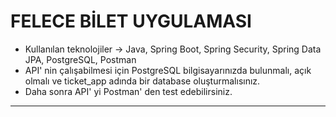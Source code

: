 # FELECE BİLET UYGULAMASI
- Kullanılan teknolojiler -> Java, Spring Boot, Spring Security, Spring Data JPA, PostgreSQL, Postman
- API' nin çalışabilmesi için PostgreSQL bilgisayarınızda bulunmalı, açık olmalı ve ticket_app adında bir database oluşturmalısınız.
- Daha sonra API' yi Postman' den test edebilirsiniz. 
----------------------------------------------------------------------------------------------------------------------------------------
